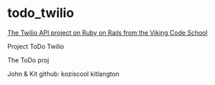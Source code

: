 # todo_twilio

[The Twilio API project on Ruby on Rails from the Viking Code School](http://www.vikingcodeschool.com)

Project ToDo Twilio

The ToDo proj

John & Kit 
github: 
koziscool
kitlangton
